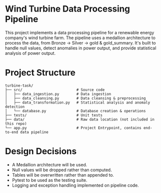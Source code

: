 # Wind Turbine Data Processing Pipeline

This project implements a data processing pipeline for a renewable energy company's wind turbine farm. The pipeline uses a medallion architecture to process the data, from Bronze -> Silver -> gold & gold_summary. It's built to handle null values, detect anomalies in power output, and provide statistical analysis of power output. 

# Project Structure
```
turbine-task/
├── src/                         # Source code
│   ├── data_ingestion.py        # Data ingestion
│   ├── data_cleansing.py        # Data cleansing & preprocessing
│   ├── data_transformation.py   # Statistical analysis and anomaly detection
│   └── database.py              # Database creation & operations
├── tests/                       # Unit tests
├── data/                        # Raw data location (not included in this repo)
└── app.py                       # Project Entrypoint, contains end-to-end data pipeline
```

# Design Decisions

- A Medallion architecture will be used.
- Null values will be dropped rather than computed.
- Tables will be overwritten rather than appended to.
- Pytest to be used as the testing suite.
- Logging and exception handling implemented on pipeline code.

